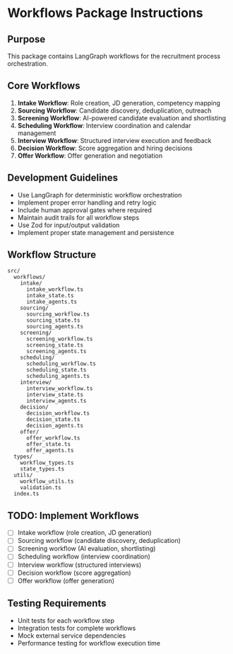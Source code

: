 # Workflows Package Instructions

## Purpose
This package contains LangGraph workflows for the recruitment process orchestration.

## Core Workflows
1. **Intake Workflow**: Role creation, JD generation, competency mapping
2. **Sourcing Workflow**: Candidate discovery, deduplication, outreach
3. **Screening Workflow**: AI-powered candidate evaluation and shortlisting
4. **Scheduling Workflow**: Interview coordination and calendar management
5. **Interview Workflow**: Structured interview execution and feedback
6. **Decision Workflow**: Score aggregation and hiring decisions
7. **Offer Workflow**: Offer generation and negotiation

## Development Guidelines
- Use LangGraph for deterministic workflow orchestration
- Implement proper error handling and retry logic
- Include human approval gates where required
- Maintain audit trails for all workflow steps
- Use Zod for input/output validation
- Implement proper state management and persistence

## Workflow Structure
```
src/
  workflows/
    intake/
      intake_workflow.ts
      intake_state.ts
      intake_agents.ts
    sourcing/
      sourcing_workflow.ts
      sourcing_state.ts
      sourcing_agents.ts
    screening/
      screening_workflow.ts
      screening_state.ts
      screening_agents.ts
    scheduling/
      scheduling_workflow.ts
      scheduling_state.ts
      scheduling_agents.ts
    interview/
      interview_workflow.ts
      interview_state.ts
      interview_agents.ts
    decision/
      decision_workflow.ts
      decision_state.ts
      decision_agents.ts
    offer/
      offer_workflow.ts
      offer_state.ts
      offer_agents.ts
  types/
    workflow_types.ts
    state_types.ts
  utils/
    workflow_utils.ts
    validation.ts
  index.ts
```

## TODO: Implement Workflows
- [ ] Intake workflow (role creation, JD generation)
- [ ] Sourcing workflow (candidate discovery, deduplication)
- [ ] Screening workflow (AI evaluation, shortlisting)
- [ ] Scheduling workflow (interview coordination)
- [ ] Interview workflow (structured interviews)
- [ ] Decision workflow (score aggregation)
- [ ] Offer workflow (offer generation)

## Testing Requirements
- Unit tests for each workflow step
- Integration tests for complete workflows
- Mock external service dependencies
- Performance testing for workflow execution time
